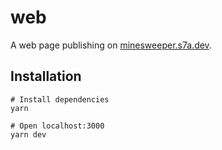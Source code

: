 # web

A web page publishing on [minesweeper.s7a.dev](https://minesweeper.s7a.dev).

## Installation

```shell
# Install dependencies
yarn

# Open localhost:3000
yarn dev
```

